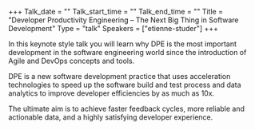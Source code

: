 +++
Talk_date = ""
Talk_start_time = ""
Talk_end_time = ""
Title = "Developer Productivity Engineering – The Next Big Thing in Software Development"
Type = "talk"
Speakers = ["etienne-studer"]
+++

In this keynote style talk you will learn why DPE is the most important development in the software engineering world since the introduction of Agile and DevOps concepts and tools.

DPE is a new software development practice that uses acceleration technologies to speed up the software build and test process and data analytics to improve developer efficiencies by as much as 10x.

The ultimate aim is to achieve faster feedback cycles, more reliable and actionable data, and a highly satisfying developer experience. 
